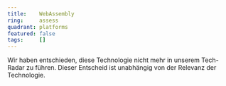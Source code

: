 ```yaml
---
title:    WebAssembly  
ring:     assess  
quadrant: platforms
featured: false
tags:     []
---
```


Wir haben entschieden, diese Technologie nicht mehr in unserem Tech-Radar zu führen. Dieser Entscheid ist unabhängig von der Relevanz der Technologie.
